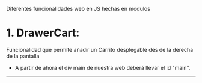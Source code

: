 Diferentes funcionalidades web en JS hechas en modulos

<h1>1. DrawerCart: </h1>

Funcionalidad que permite añadir un Carrito desplegable des de la derecha de la pantalla

* A partir de ahora el div main de nuestra web deberá llevar el id "main".

<hr>
